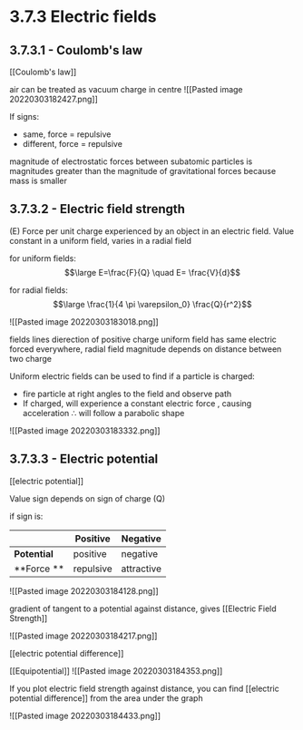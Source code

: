 # 3.7.3 Electric fields

## 3.7.3.1 - Coulomb's law

[[Coulomb's law]]

air can be treated as vacuum
charge in centre
 ![[Pasted image 20220303182427.png]]

If signs:
- same, force = repulsive
- different, force = repulsive

magnitude of electrostatic forces between subatomic particles is magnitudes greater than the magnitude of gravitational forces
because mass is smaller

## 3.7.3.2 - Electric field strength
(E)
Force per unit charge experienced by an object in an electric field.
Value constant in a uniform field, varies in a radial field

for uniform fields:
$$\large E=\frac{F}{Q} \quad E= \frac{V}{d}$$

for radial fields:
$$\large \frac{1}{4 \pi \varepsilon_0} \frac{Q}{r^2}$$

![[Pasted image 20220303183018.png]]

fields lines dierection of positive charge
uniform field has same electric forced everywhere, radial field magnitude depends on distance between two charge

Uniform electric fields can be used to find if a particle is charged:
- fire particle at right angles to the field and observe path
- If charged, will experience a constant electric force , causing acceleration $\therefore$ will follow a parabolic shape

![[Pasted image 20220303183332.png]]

## 3.7.3.3 - Electric potential
[[electric potential]]

Value sign depends on sign of charge (Q) 

if sign is:

|           | Positive  | Negative   |
| --------- | --------- | ---------- |
| **Potential** | positive  | negative   |
| **Force **    | repulsive | attractive |


![[Pasted image 20220303184128.png]]

gradient of tangent to a potential against distance, gives [[Electric Field Strength]]

![[Pasted image 20220303184217.png]]

[[electric potential difference]]

[[Equipotential]]
![[Pasted image 20220303184353.png]]

If you plot electric field strength against distance, you can find [[electric potential difference]] from the area under the graph

![[Pasted image 20220303184433.png]]